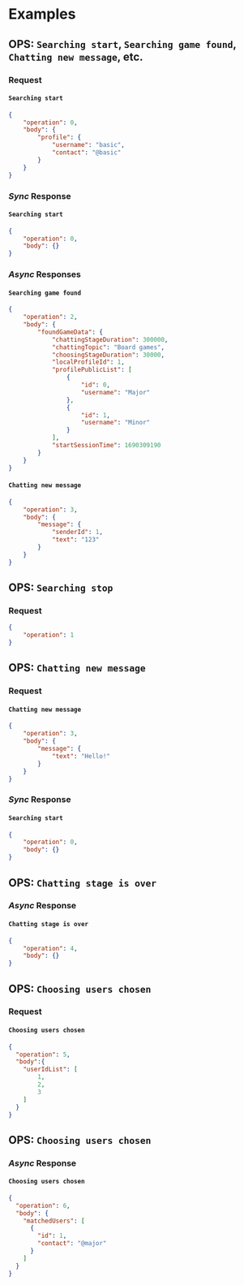 # Examples

## OPS: `Searching start`, `Searching game found`, `Chatting new message`, etc.

### Request
#### `Searching start`
```json
{
    "operation": 0,
    "body": {
        "profile": {
            "username": "basic",
            "contact": "@basic"
        }
    }
}
```

### *Sync* Response
#### `Searching start`
```json
{
    "operation": 0,
    "body": {}
}
```

### *Async* Responses
#### `Searching game found`
```json
{
    "operation": 2,
    "body": {
        "foundGameData": {
            "chattingStageDuration": 300000,
            "chattingTopic": "Board games",
            "choosingStageDuration": 30000,
            "localProfileId": 1,
            "profilePublicList": [
                {
                    "id": 0,
                    "username": "Major"
                },
                {
                    "id": 1,
                    "username": "Minor"
                }
            ],
            "startSessionTime": 1690309190
        }
    }
}
```

#### `Chatting new message`
```json
{
    "operation": 3,
    "body": {
        "message": {
            "senderId": 1,
            "text": "123"
        }
    }
}
```

## OPS: `Searching stop`

### Request
```json
{
    "operation": 1
}
```

## OPS: `Chatting new message`

### Request
#### `Chatting new message`
```json
{
    "operation": 3,
    "body": {
        "message": {
            "text": "Hello!"
        }
    }
}
```

### *Sync* Response
#### `Searching start`
```json
{
    "operation": 0,
    "body": {}
}
```

## OPS: `Chatting stage is over`

### *Async* Response
#### `Chatting stage is over`
```json
{
    "operation": 4,
    "body": {}
}
```

## OPS: `Choosing users chosen`

### Request
#### `Choosing users chosen`
```json
{
  "operation": 5,
  "body":{
    "userIdList": [
        1,
        2,
        3
    ]
  }
}
```

## OPS: `Choosing users chosen`

### *Async* Response
#### `Choosing users chosen`
```json
{
  "operation": 6,
  "body": {
    "matchedUsers": [
      {
        "id": 1,
        "contact": "@major"
      }
    ]
  }
}
```